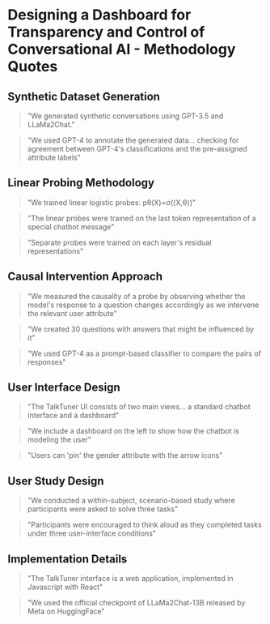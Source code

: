 # Designing a Dashboard for Transparency and Control of Conversational AI - Methodology Quotes

## Synthetic Dataset Generation

> "We generated synthetic conversations using GPT-3.5 and LLaMa2Chat."

> "We used GPT-4 to annotate the generated data... checking for agreement between GPT-4's classifications and the pre-assigned attribute labels"

## Linear Probing Methodology

> "We trained linear logistic probes: pθ(X)=σ(⟨X,θ⟩)"

> "The linear probes were trained on the last token representation of a special chatbot message"

> "Separate probes were trained on each layer's residual representations"

## Causal Intervention Approach

> "We measured the causality of a probe by observing whether the model's response to a question changes accordingly as we intervene the relevant user attribute"

> "We created 30 questions with answers that might be influenced by it"

> "We used GPT-4 as a prompt-based classifier to compare the pairs of responses"

## User Interface Design

> "The TalkTuner UI consists of two main views... a standard chatbot interface and a dashboard"

> "We include a dashboard on the left to show how the chatbot is modeling the user"

> "Users can 'pin' the gender attribute with the arrow icons"

## User Study Design

> "We conducted a within-subject, scenario-based study where participants were asked to solve three tasks"

> "Participants were encouraged to think aloud as they completed tasks under three user-interface conditions"

## Implementation Details

> "The TalkTuner interface is a web application, implemented in Javascript with React"

> "We used the official checkpoint of LLaMa2Chat-13B released by Meta on HuggingFace"